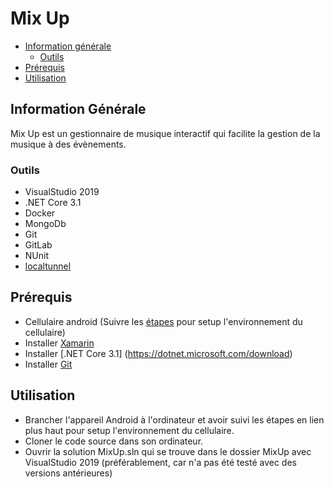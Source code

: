 # Mix Up

- [Information générale](#information-générale)
    - [Outils](#outils)
- [Prérequis](#prérequis)
- [Utilisation](#utilisation)


## Information Générale

Mix Up est un gestionnaire de musique interactif qui facilite la gestion de la musique à des évènements.

### Outils

- VisualStudio 2019
- .NET Core 3.1
- Docker
- MongoDb
- Git
- GitLab
- NUnit
- [localtunnel](https://github.com/localtunnel/localtunnel)

## Prérequis

- Cellulaire android (Suivre les [étapes](https://docs.microsoft.com/en-us/xamarin/android/get-started/installation/set-up-device-for-development) pour setup l'environnement du cellulaire)
- Installer [Xamarin](https://docs.microsoft.com/en-us/xamarin/get-started/installation/?pivots=windows)
- Installer [.NET Core 3.1] (https://dotnet.microsoft.com/download)
- Installer [Git](https://git-scm.com/downloads)


## Utilisation

- Brancher l'appareil Android à l'ordinateur et avoir suivi les étapes en lien plus haut pour setup l'environnement du cellulaire.
- Cloner le code source dans son ordinateur.
- Ouvrir la solution MixUp.sln qui se trouve dans le dossier MixUp avec VisualStudio 2019 (préférablement, car n'a pas été testé avec des versions antérieures)